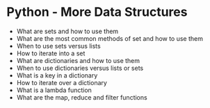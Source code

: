 # Python - More Data Structures
  - What are sets and how to use them
  - What are the most common methods of set and how to use them
  - When to use sets versus lists
  - How to iterate into a set
  - What are dictionaries and how to use them
  - When to use dictionaries versus lists or sets
  - What is a key in a dictionary
  - How to iterate over a dictionary
  - What is a lambda function
  - What are the map, reduce and filter functions